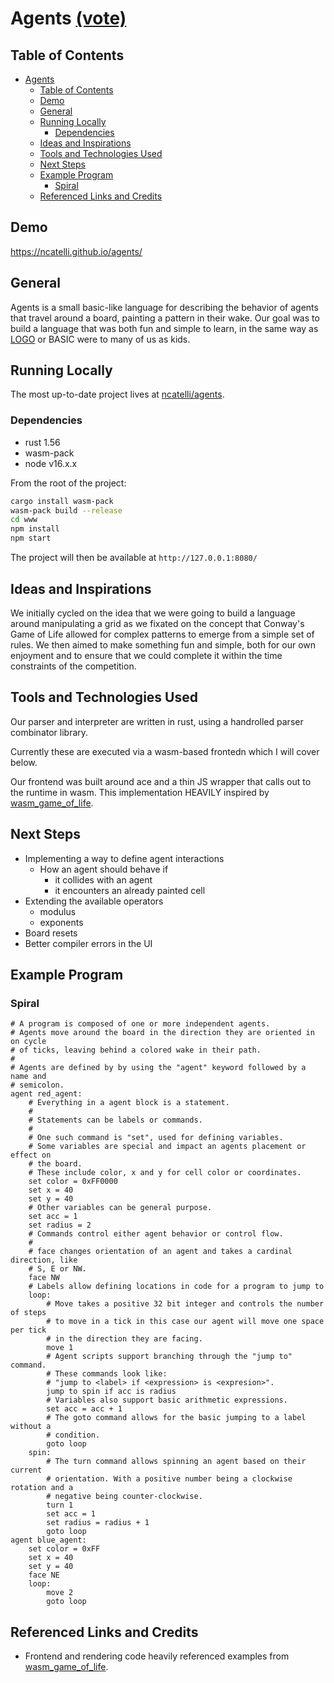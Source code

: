 # Agents [(vote)](https://github.com/langjam/jam0002/pull/3)
## Table of Contents
<!-- TOC -->

- [Agents](#agents)
	- [Table of Contents](#table-of-contents)
	- [Demo](#demo)
	- [General](#general)
	- [Running Locally](#running-locally)
		- [Dependencies](#dependencies)
	- [Ideas and Inspirations](#ideas-and-inspirations)
	- [Tools and Technologies Used](#tools-and-technologies-used)
	- [Next Steps](#next-steps)
	- [Example Program](#example-program)
		- [Spiral](#spiral)
	- [Referenced Links and Credits](#referenced-links-and-credits)

<!-- /TOC -->

## Demo
https://ncatelli.github.io/agents/


## General
Agents is a small basic-like language for describing the behavior of agents that travel around a board, painting a pattern in their wake. Our goal was to build a language that was both fun and simple to learn, in the same way as [LOGO](https://el.media.mit.edu/logo-foundation/index.html) or BASIC were to many of us as kids.

## Running Locally
The most up-to-date project lives at [ncatelli/agents](https://github.com/ncatelli/agents).

### Dependencies
- rust 1.56
- wasm-pack
- node v16.x.x

From the root of the project:

```bash
cargo install wasm-pack
wasm-pack build --release
cd www
npm install
npm start
```

The project will then be available at `http://127.0.0.1:8080/`

## Ideas and Inspirations
We initially cycled on the idea that we were going to build a language around manipulating a grid as we fixated on the concept that Conway's Game of Life allowed for complex patterns to emerge from a simple set of rules. We then aimed to make something fun and simple, both for our own enjoyment and to ensure that we could complete it within the time constraints of the competition. 

## Tools and Technologies Used
Our parser and interpreter are written in rust, using a handrolled parser combinator library.

Currently these are executed via a wasm-based frontedn which I will cover below.

Our frontend was built around ace and a thin JS wrapper that calls out to the runtime in wasm. This implementation HEAVILY inspired by [wasm_game_of_life](https://github.com/rustwasm/wasm_game_of_life/).


## Next Steps

- Implementing a way to define agent interactions
  - How an agent should behave if 
    - it collides with an agent
    - it encounters an already painted cell
- Extending the available operators
  - modulus
  - exponents
- Board resets
- Better compiler errors in the UI

## Example Program
### Spiral

```
# A program is composed of one or more independent agents.
# Agents move around the board in the direction they are oriented in on cycle
# of ticks, leaving behind a colored wake in their path.
#
# Agents are defined by by using the "agent" keyword followed by a name and
# semicolon.
agent red_agent:
    # Everything in a agent block is a statement.
    #
    # Statements can be labels or commands.
    # 
    # One such command is "set", used for defining variables.
    # Some variables are special and impact an agents placement or effect on
    # the board.
    # These include color, x and y for cell color or coordinates.
    set color = 0xFF0000
    set x = 40
    set y = 40
    # Other variables can be general purpose.
    set acc = 1
    set radius = 2
    # Commands control either agent behavior or control flow.
    #
    # face changes orientation of an agent and takes a cardinal direction, like
    # S, E or NW.
    face NW
    # Labels allow defining locations in code for a program to jump to
    loop:
        # Move takes a positive 32 bit integer and controls the number of steps
        # to move in a tick in this case our agent will move one space per tick
        # in the direction they are facing.
        move 1
        # Agent scripts support branching through the "jump to" command.
        # These commands look like:
        # "jump to <label> if <expression> is <expresion>".
        jump to spin if acc is radius
        # Variables also support basic arithmetic expressions.
        set acc = acc + 1
        # The goto command allows for the basic jumping to a label without a
        # condition.
        goto loop
    spin:
        # The turn command allows spinning an agent based on their current 
        # orientation. With a positive number being a clockwise rotation and a
        # negative being counter-clockwise.
        turn 1
        set acc = 1
        set radius = radius + 1
        goto loop
agent blue_agent:
    set color = 0xFF
    set x = 40
    set y = 40
    face NE
    loop:
        move 2
        goto loop
```

## Referenced Links and Credits

- Frontend and rendering code heavily referenced examples from [wasm_game_of_life](https://github.com/rustwasm/wasm_game_of_life/).
